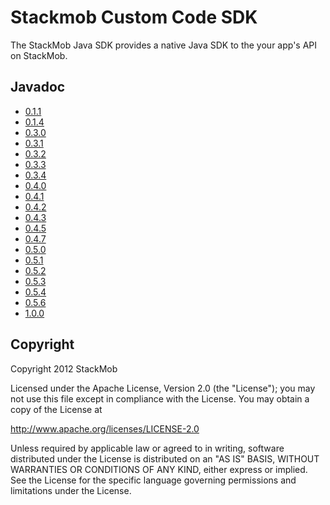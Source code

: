 # Stackmob Custom Code SDK

The StackMob Java SDK provides a native Java SDK to the your app's API on StackMob.

## Javadoc

* [0.1.1](http://stackmob.github.com/stackmob-java-client-sdk/javadoc/0.1.1/apidocs/)
* [0.1.4](http://stackmob.github.com/stackmob-java-client-sdk/javadoc/0.1.4/apidocs/)
* [0.3.0](http://stackmob.github.com/stackmob-java-client-sdk/javadoc/0.3.0/apidocs/)
* [0.3.1](http://stackmob.github.com/stackmob-java-client-sdk/javadoc/0.3.1/apidocs/)
* [0.3.2](http://stackmob.github.com/stackmob-java-client-sdk/javadoc/0.3.2/apidocs/)
* [0.3.3](http://stackmob.github.com/stackmob-java-client-sdk/javadoc/0.3.3/apidocs/)
* [0.3.4](http://stackmob.github.com/stackmob-java-client-sdk/javadoc/0.3.4/apidocs/)
* [0.4.0](http://stackmob.github.com/stackmob-java-client-sdk/javadoc/0.4.0/apidocs/)
* [0.4.1](http://stackmob.github.com/stackmob-java-client-sdk/javadoc/0.4.1/apidocs/)
* [0.4.2](http://stackmob.github.com/stackmob-java-client-sdk/javadoc/0.4.2/apidocs/)
* [0.4.3](http://stackmob.github.com/stackmob-java-client-sdk/javadoc/0.4.3/apidocs/)
* [0.4.5](http://stackmob.github.com/stackmob-java-client-sdk/javadoc/0.4.5/apidocs/)
* [0.4.7](http://stackmob.github.com/stackmob-java-client-sdk/javadoc/0.4.7/apidocs/)
* [0.5.0](http://stackmob.github.com/stackmob-java-client-sdk/javadoc/0.5.0/apidocs/)
* [0.5.1](http://stackmob.github.com/stackmob-java-client-sdk/javadoc/0.5.1/apidocs/)
* [0.5.2](http://stackmob.github.com/stackmob-java-client-sdk/javadoc/0.5.2/apidocs/)
* [0.5.3](http://stackmob.github.com/stackmob-java-client-sdk/javadoc/0.5.3/apidocs/)
* [0.5.4](http://stackmob.github.com/stackmob-java-client-sdk/javadoc/0.5.4/apidocs/)
* [0.5.6](http://stackmob.github.com/stackmob-java-client-sdk/javadoc/0.5.6/apidocs/)
* [1.0.0](http://stackmob.github.com/stackmob-java-client-sdk/javadoc/apidocs/)

## Copyright

Copyright 2012 StackMob

Licensed under the Apache License, Version 2.0 (the "License");
you may not use this file except in compliance with the License.
You may obtain a copy of the License at

http://www.apache.org/licenses/LICENSE-2.0

Unless required by applicable law or agreed to in writing, software
distributed under the License is distributed on an "AS IS" BASIS,
WITHOUT WARRANTIES OR CONDITIONS OF ANY KIND, either express or implied.
See the License for the specific language governing permissions and
limitations under the License.
